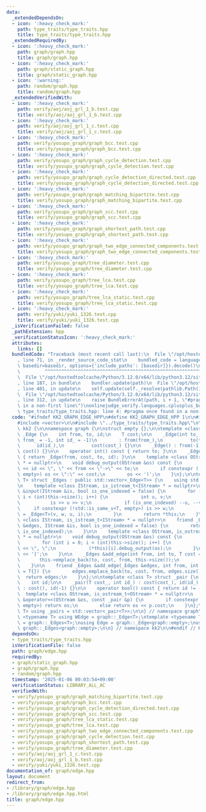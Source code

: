 ```yaml
---
data:
  _extendedDependsOn:
  - icon: ':heavy_check_mark:'
    path: type_traits/type_traits.hpp
    title: type_traits/type_traits.hpp
  _extendedRequiredBy:
  - icon: ':heavy_check_mark:'
    path: graph/graph.hpp
    title: graph/graph.hpp
  - icon: ':heavy_check_mark:'
    path: graph/static_graph.hpp
    title: graph/static_graph.hpp
  - icon: ':warning:'
    path: random/graph.hpp
    title: random/graph.hpp
  _extendedVerifiedWith:
  - icon: ':heavy_check_mark:'
    path: verify/aoj/aoj_grl_1_b.test.cpp
    title: verify/aoj/aoj_grl_1_b.test.cpp
  - icon: ':heavy_check_mark:'
    path: verify/aoj/aoj_grl_1_c.test.cpp
    title: verify/aoj/aoj_grl_1_c.test.cpp
  - icon: ':heavy_check_mark:'
    path: verify/yosupo_graph/graph_bcc.test.cpp
    title: verify/yosupo_graph/graph_bcc.test.cpp
  - icon: ':heavy_check_mark:'
    path: verify/yosupo_graph/graph_cycle_detection.test.cpp
    title: verify/yosupo_graph/graph_cycle_detection.test.cpp
  - icon: ':heavy_check_mark:'
    path: verify/yosupo_graph/graph_cycle_detection_directed.test.cpp
    title: verify/yosupo_graph/graph_cycle_detection_directed.test.cpp
  - icon: ':heavy_check_mark:'
    path: verify/yosupo_graph/graph_matching_bipartite.test.cpp
    title: verify/yosupo_graph/graph_matching_bipartite.test.cpp
  - icon: ':heavy_check_mark:'
    path: verify/yosupo_graph/graph_scc.test.cpp
    title: verify/yosupo_graph/graph_scc.test.cpp
  - icon: ':heavy_check_mark:'
    path: verify/yosupo_graph/graph_shortest_path.test.cpp
    title: verify/yosupo_graph/graph_shortest_path.test.cpp
  - icon: ':heavy_check_mark:'
    path: verify/yosupo_graph/graph_two_edge_connected_components.test.cpp
    title: verify/yosupo_graph/graph_two_edge_connected_components.test.cpp
  - icon: ':heavy_check_mark:'
    path: verify/yosupo_graph/tree_diameter.test.cpp
    title: verify/yosupo_graph/tree_diameter.test.cpp
  - icon: ':heavy_check_mark:'
    path: verify/yosupo_graph/tree_lca.test.cpp
    title: verify/yosupo_graph/tree_lca.test.cpp
  - icon: ':heavy_check_mark:'
    path: verify/yosupo_graph/tree_lca_static.test.cpp
    title: verify/yosupo_graph/tree_lca_static.test.cpp
  - icon: ':heavy_check_mark:'
    path: verify/yuki/yuki_1326.test.cpp
    title: verify/yuki/yuki_1326.test.cpp
  _isVerificationFailed: false
  _pathExtension: hpp
  _verificationStatusIcon: ':heavy_check_mark:'
  attributes:
    links: []
  bundledCode: "Traceback (most recent call last):\n  File \"/opt/hostedtoolcache/Python/3.12.0/x64/lib/python3.12/site-packages/onlinejudge_verify/documentation/build.py\"\
    , line 71, in _render_source_code_stat\n    bundled_code = language.bundle(stat.path,\
    \ basedir=basedir, options={'include_paths': [basedir]}).decode()\n          \
    \         ^^^^^^^^^^^^^^^^^^^^^^^^^^^^^^^^^^^^^^^^^^^^^^^^^^^^^^^^^^^^^^^^^^^^^^^^^^^^^^^^^\n\
    \  File \"/opt/hostedtoolcache/Python/3.12.0/x64/lib/python3.12/site-packages/onlinejudge_verify/languages/cplusplus.py\"\
    , line 187, in bundle\n    bundler.update(path)\n  File \"/opt/hostedtoolcache/Python/3.12.0/x64/lib/python3.12/site-packages/onlinejudge_verify/languages/cplusplus_bundle.py\"\
    , line 401, in update\n    self.update(self._resolve(pathlib.Path(included), included_from=path))\n\
    \  File \"/opt/hostedtoolcache/Python/3.12.0/x64/lib/python3.12/site-packages/onlinejudge_verify/languages/cplusplus_bundle.py\"\
    , line 312, in update\n    raise BundleErrorAt(path, i + 1, \"#pragma once found\
    \ in a non-first line\")\nonlinejudge_verify.languages.cplusplus_bundle.BundleErrorAt:\
    \ type_traits/type_traits.hpp: line 4: #pragma once found in a non-first line\n"
  code: "#ifndef KK2_GRAPH_EDGE_HPP\n#define KK2_GRAPH_EDGE_HPP 1\n\n#include <type_traits>\n\
    #include <vector>\n\n#include \"../type_traits/type_traits.hpp\"\n\nnamespace\
    \ kk2 {\n\nnamespace graph {\n\nstruct empty {};\n\ntemplate <class T> struct\
    \ _Edge {\n    int from, to, id;\n    T cost;\n\n    _Edge(int to_, T cost_, int\
    \ from_ = -1, int id_ = -1)\n        : from(from_),\n          to(to_),\n    \
    \      id(id_),\n          cost(cost_) {}\n\n    _Edge() : from(-1), to(-1), id(-1),\
    \ cost() {}\n\n    operator int() const { return to; }\n\n    _Edge rev() const\
    \ { return _Edge(from, cost, to, id); }\n\n    template <class OStream, is_ostream_t<OStream>\
    \ * = nullptr>\n    void debug_output(OStream &os) const {\n        os << '('\
    \ << id << \", \" << from << \"->\" << to;\n        if constexpr (!std::is_same_v<T,\
    \ empty>) os << \":\" << cost;\n        os << ')';\n    }\n};\n\ntemplate <class\
    \ T> struct _Edges : public std::vector<_Edge<T>> {\n    using std::vector<_Edge<T>>::vector;\n\
    \n    template <class IStream, is_istream_t<IStream> * = nullptr>\n    _Edges\
    \ &input(IStream &is, bool is_one_indexed = false) {\n        for (int i = 0;\
    \ i < (int)this->size(); i++) {\n            int u, v;\n            T w{};\n \
    \           is >> u >> v;\n            if (is_one_indexed) --u, --v;\n       \
    \     if constexpr (!std::is_same_v<T, empty>) is >> w;\n            (*this)[i]\
    \ = _Edge<T>(v, w, u, i);\n        }\n        return *this;\n    }\n\n    template\
    \ <class IStream, is_istream_t<IStream> * = nullptr>\n    friend _Edges &input(_Edges\
    \ &edges, IStream &is, bool is_one_indexed = false) {\n        return edges.input(is,\
    \ is_one_indexed);\n    }\n\n    template <class OStream, is_ostream_t<OStream>\
    \ * = nullptr>\n    void debug_output(OStream &os) const {\n        os << '[';\n\
    \        for (int i = 0; i < (int)this->size(); i++) {\n            if (i) os\
    \ << \", \";\n            (*this)[i].debug_output(os);\n        }\n        os\
    \ << ']';\n    }\n\n    _Edges &add_edge(int from, int to, T cost = T{}) {\n \
    \       this->emplace_back(to, cost, from, this->size());\n        return *this;\n\
    \    }\n\n    friend _Edges &add_edge(_Edges &edges, int from, int to, T cost\
    \ = T{}) {\n        edges.emplace_back(to, cost, from, edges.size());\n      \
    \  return edges;\n    }\n};\n\ntemplate <class T> struct _pair {\n    T cost;\n\
    \    int id;\n\n    _pair(T cost_, int id_) : cost(cost_), id(id_) {}\n\n    _pair()\
    \ : cost(), id(-1) {}\n\n    operator bool() const { return id != -1; }\n\n  \
    \  template <class OStream, is_ostream_t<OStream> * = nullptr>\n    friend OStream\
    \ &operator<<(OStream &os, const _pair &p) {\n        if constexpr (std::is_same_v<T,\
    \ empty>) return os;\n        else return os << p.cost;\n    }\n};\ntemplate <class\
    \ T> using _pairs = std::vector<_pair<T>>;\n\n} // namespace graph\n\ntemplate\
    \ <typename T> using WEdge = graph::_Edge<T>;\ntemplate <typename T> using WEdges\
    \ = graph::_Edges<T>;\nusing Edge = graph::_Edge<graph::empty>;\nusing Edges =\
    \ graph::_Edges<graph::empty>;\n\n} // namespace kk2\n\n#endif // KK2_GRAPH_EDGE_HPP\n"
  dependsOn:
  - type_traits/type_traits.hpp
  isVerificationFile: false
  path: graph/edge.hpp
  requiredBy:
  - graph/static_graph.hpp
  - graph/graph.hpp
  - random/graph.hpp
  timestamp: '2025-01-06 00:03:54+09:00'
  verificationStatus: LIBRARY_ALL_AC
  verifiedWith:
  - verify/yosupo_graph/graph_matching_bipartite.test.cpp
  - verify/yosupo_graph/graph_bcc.test.cpp
  - verify/yosupo_graph/graph_cycle_detection_directed.test.cpp
  - verify/yosupo_graph/graph_scc.test.cpp
  - verify/yosupo_graph/tree_lca_static.test.cpp
  - verify/yosupo_graph/tree_lca.test.cpp
  - verify/yosupo_graph/graph_two_edge_connected_components.test.cpp
  - verify/yosupo_graph/graph_cycle_detection.test.cpp
  - verify/yosupo_graph/graph_shortest_path.test.cpp
  - verify/yosupo_graph/tree_diameter.test.cpp
  - verify/aoj/aoj_grl_1_c.test.cpp
  - verify/aoj/aoj_grl_1_b.test.cpp
  - verify/yuki/yuki_1326.test.cpp
documentation_of: graph/edge.hpp
layout: document
redirect_from:
- /library/graph/edge.hpp
- /library/graph/edge.hpp.html
title: graph/edge.hpp
---
```


